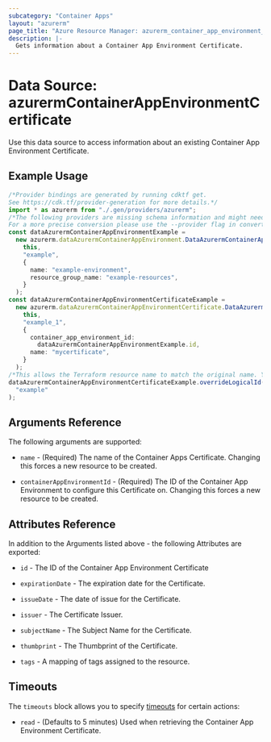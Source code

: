 ```yaml
---
subcategory: "Container Apps"
layout: "azurerm"
page_title: "Azure Resource Manager: azurerm_container_app_environment_certificate"
description: |-
  Gets information about a Container App Environment Certificate.
---
```


# Data Source: azurermContainerAppEnvironmentCertificate

Use this data source to access information about an existing Container App Environment Certificate.

## Example Usage

```typescript
/*Provider bindings are generated by running cdktf get.
See https://cdk.tf/provider-generation for more details.*/
import * as azurerm from "./.gen/providers/azurerm";
/*The following providers are missing schema information and might need manual adjustments to synthesize correctly: azurerm.
For a more precise conversion please use the --provider flag in convert.*/
const dataAzurermContainerAppEnvironmentExample =
  new azurerm.dataAzurermContainerAppEnvironment.DataAzurermContainerAppEnvironment(
    this,
    "example",
    {
      name: "example-environment",
      resource_group_name: "example-resources",
    }
  );
const dataAzurermContainerAppEnvironmentCertificateExample =
  new azurerm.dataAzurermContainerAppEnvironmentCertificate.DataAzurermContainerAppEnvironmentCertificate(
    this,
    "example_1",
    {
      container_app_environment_id:
        dataAzurermContainerAppEnvironmentExample.id,
      name: "mycertificate",
    }
  );
/*This allows the Terraform resource name to match the original name. You can remove the call if you don't need them to match.*/
dataAzurermContainerAppEnvironmentCertificateExample.overrideLogicalId(
  "example"
);

```

## Arguments Reference

The following arguments are supported:

*   `name` - (Required) The name of the Container Apps Certificate. Changing this forces a new resource to be created.

*   `containerAppEnvironmentId` - (Required) The ID of the Container App Environment to configure this Certificate on. Changing this forces a new resource to be created.

## Attributes Reference

In addition to the Arguments listed above - the following Attributes are exported:

*   `id` - The ID of the Container App Environment Certificate

*   `expirationDate` - The expiration date for the Certificate.

*   `issueDate` - The date of issue for the Certificate.

*   `issuer` - The Certificate Issuer.

*   `subjectName` - The Subject Name for the Certificate.

*   `thumbprint` - The Thumbprint of the Certificate.

*   `tags` - A mapping of tags assigned to the resource.

## Timeouts

The `timeouts` block allows you to specify [timeouts](https://www.terraform.io/docs/configuration/resources.html#timeouts) for certain actions:

* `read` - (Defaults to 5 minutes) Used when retrieving the Container App Environment Certificate.
